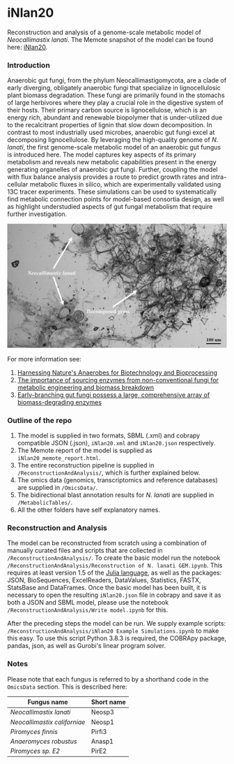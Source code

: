# iNlan20
Reconstruction and analysis of a genome-scale metabolic model of *Neocallimastix lanati*. 
The Memote snapshot of the model can be found here: [iNlan20](https://gitcdn.link/repo/stelmo/iNlan20/main/iNlan20_memote_report.html).
 
 ### Introduction
Anaerobic gut fungi, from the phylum Neocallimastigomycota, are a clade of early diverging, obligately anaerobic fungi that specialize in lignocellulosic plant biomass degradation. These fungi are primarily found in the stomachs of large herbivores where they play a crucial role in the digestive system of their hosts. Their primary carbon source is lignocellulose, which is an energy rich, abundant and renewable biopolymer that is under-utilized due to the recalcitrant properties of lignin that slow down decomposition. In contrast to most industrially used microbes, anaerobic gut fungi excel at decomposing lignocellulose. By leveraging the high-quality genome of *N. lanati*, the first genome-scale metabolic model of an anaerobic gut fungus is introduced here. The model captures key aspects of its primary metabolism and reveals new metabolic capabilities present in the energy generating organelles of anaerobic gut fungi. Further, coupling the model with flux balance analysis provides a route to predict growth rates and intra-cellular metabolic fluxes in silico, which are experimentally validated using 13C tracer experiments. These simulations can be used to systematically find metabolic connection points for model-based consortia design, as well as highlight understudied aspects of gut fungal metabolism that require further investigation.
 
![N. lanati](/Miscellaneous/nlanimg.jpg)

For more information see: 
1) [Harnessing Nature's Anaerobes for Biotechnology and Bioprocessing](https://doi.org/10.1146/annurev-chembioeng-060718-030340)
2) [The importance of sourcing enzymes from non-conventional fungi for metabolic engineering and biomass breakdown](https://doi.org/10.1016/j.ymben.2017.09.008)
3) [Early-branching gut fungi possess a large, comprehensive array of biomass-degrading enzymes](https://doi.org/10.1126/science.aad1431)

### Outline of the repo
1) The model is supplied in two formats, SBML (.xml) and cobrapy compatible JSON (.json), `iNlan20.xml` and `iNlan20.json` respectively.
2) The Memote report of the model is supplied as `iNlan20_memote_report.html`.
3) The entire reconstruction pipeline is supplied in `/ReconstructionAndAnalysis/`, which is further explained below.
4) The omics data (genomics, transcriptomics and reference databases) are supplied in `/OmicsData/`.
5) The bidirectional blast annotation results for *N. lanati* are supplied in `/MetabolicTables/`.
6) All the other folders have self explanatory names.

### Reconstruction and Analysis
The model can be reconstructed from scratch using a combination of manually curated files and scripts that are collected in `/ReconstructionAndAnalysis/`. To create the basic model run the notebook `/ReconstructionAndAnalysis/Reconstruction of N. lanati GEM.ipynb`. This requires at least version 1.5 of the [Julia language](https://julialang.org/), as well as the packages: JSON, BioSequences, ExcelReaders, DataValues, Statistics, FASTX, StatsBase and DataFrames. Once the basic model has been built, it is necessary to open the resulting `iNlan20.json` file in cobrapy and save it as both a JSON and SBML model, please use the notebook `/ReconstructionAndAnalysis/Write model.ipynb` for this. 

After the preceding steps the model can be run. We supply example scripts: `/ReconstructionAndAnalysis/iNlan20 Example Simulations.ipynb` to make this easy. To use this script Python 3.8.3 is required, the COBRApy package, pandas, json, as well as Gurobi's linear program solver.

### Notes
Please note that each fungus is referred to by a shorthand code in the `OmicsData` section. This is described here:
 
| Fungus name | Short name |
| --- | --- |
|*Neocallimastix lanati* | Neosp3 |
|*Neocallimastix californiae* | Neosp1 |
|*Piromyces finnis* | Pirfi3 |
|*Anaeromyces robustus* | Anasp1 |
|*Piromyces sp. E2* | PirE2 |
